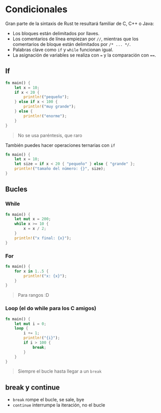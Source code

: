 # Condicionales

Gran parte de la sintaxis de Rust te resultará familiar de C, C++ o Java:

- Los bloques están delimitados por llaves.
- Los comentarios de línea empiezan por `//`, mientras que los comentarios de bloque están delimitados por `/* ... */`.
- Palabras clave como `if` y `while` funcionan igual.
- La asignación de variables se realiza con `=` y la comparación con `==`.

## If

```rust
fn main() {
    let x = 10;
    if x < 20 {
        println!("pequeño");
    } else if x < 100 {
        println!("muy grande");
    } else {
        println!("enorme");
    }
}
```

> No se usa paréntesis, que raro

También puedes hacer operaciones ternarias con `if`

```rust
fn main() {
    let x = 10;
    let size = if x < 20 { "pequeño" } else { "grande" };
    println!("tamaño del número: {}", size);
}
```

## Bucles

### While

```rust
fn main() {
    let mut x = 200;
    while x >= 10 {
        x = x / 2;
    }
    println!("x final: {x}");
}
```

### For

```rust
fn main() {
    for x in 1..5 {
        println!("x: {x}");
    }
}
```

> Para rangos :D

### Loop (el do while para los C amigos)

```rust
fn main() {
    let mut i = 0;
    loop {
        i += 1;
        println!("{i}");
        if i > 100 {
            break;
        }
    }
}
```

> Siempre el bucle hasta llegar a un `break`

## break y continue

- `break` rompe el bucle, se sale, bye
- `continue` interrumpe la iteración, no el bucle
